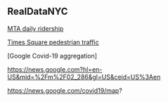## RealDataNYC
[MTA daily ridership](https://new.mta.info./coronavirus/ridership)

[Times Square pedestrian traffic](https://timessquarenyc.org/do-business/market-research-data/pedestrian-counts) 

[Google Covid-19 aggregation]  

https://news.google.com?hl=en-US&mid=%2Fm%2F02_286&gl=US&ceid=US%3Aen



https://news.google.com/covid19/map?
